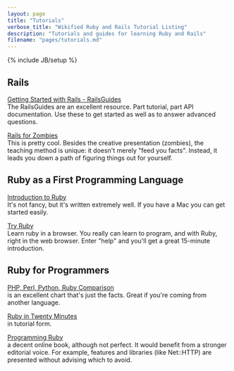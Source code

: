 ```yaml
---
layout: page
title: "Tutorials"
verbose_title: "Wikified Ruby and Rails Tutorial Listing"
description: "Tutorials and guides for learning Ruby and Rails"
filename: "pages/tutorials.md"
---
```

{% include JB/setup %}


<div class="right-floating-column">
	<!--
	     This needs to be in HTML because Markdown won't process anything
	     inside an HTML block element.
	  -->
	<h2>Rails</h2>
	<p>
		<a href="http://guides.rubyonrails.org/">Getting Started with Rails - RailsGuides</a><br/>
		The RailsGuides are an excellent resource. Part tutorial, part API
		documentation. Use these to get started as well as to answer advanced
		questions.
	</p>
	<p>
		<a href="http://railsforzombies.org/">Rails for Zombies</a><br/>
		This is pretty cool. Besides the creative presentation (zombies), the
		teaching method is unique: it doesn't merely "feed you
		facts". Instead, it leads you down a path of figuring things out for
		yourself.
	</p>
</div>


## Ruby as a First Programming Language ##

[Introduction to Ruby](http://www.cs.auckland.ac.nz/references/ruby/doc_bundle/Tutorial/)  
It's not fancy, but it's written extremely well. If you have a Mac you
can get started easily.

[Try Ruby](http://tryruby.org/levels/1/challenges/0)  
Learn ruby in a browser. You really can learn to program, and with Ruby, right in the web
browser. Enter "help" and you'll get a great 15-minute introduction.



## Ruby for Programmers ##

[PHP, Perl, Python, Ruby Comparison]()  
is an excellent chart that's just the facts. Great if you're coming
from another language.

[Ruby in Twenty Minutes](http://www.ruby-lang.org/en/documentation/quickstart/)  
in tutorial form.

[Programming Ruby](http://www.ruby-doc.org/docs/ProgrammingRuby/)  
a decent online book, although not perfect. It would benefit from 
a stronger editorial voice. For example, features and libraries (like Net::HTTP)
are presented without advising which to avoid.


